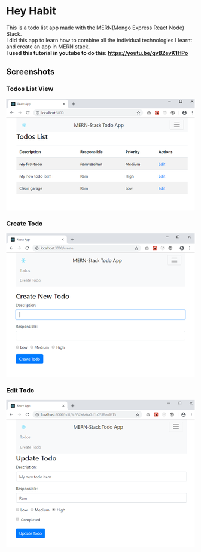 # Hey Habit 

This is a todo list app made with the MERN(Mongo Express React Node) Stack.  
I did this app to learn how to combine all the individual technologies I learnt and create an app in MERN stack.  
**I used this tutorial in youtube to do this: https://youtu.be/qvBZevK1HPo**

## Screenshots

### Todos List View
![Todos List View](./screenshots/todoListView.PNG?raw=true "Todos List View")

### Create Todo
![Create Todo](./screenshots/createTodo.PNG?raw=true "Create Todo")

### Edit Todo
![Edit Todo](./screenshots/editTodo.PNG?raw=true "Edit Todo")
